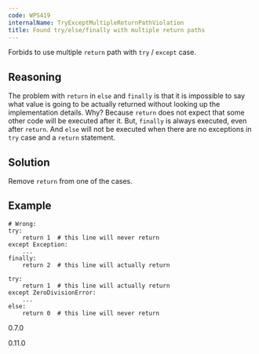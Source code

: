 ```yaml
---
code: WPS419
internalName: TryExceptMultipleReturnPathViolation
title: Found try/else/finally with multiple return paths
---
```


Forbids to use multiple `return` path with `try` / `except` case.

## Reasoning
The problem with `return` in `else` and `finally` is that it is
impossible to say what value is going to be actually returned
without looking up the implementation details. Why? Because `return`
does not expect that some other code will be executed after it. But,
`finally` is always executed, even after `return`. And `else` will
not be executed when there are no exceptions in `try` case and a
`return` statement.

## Solution
Remove `return` from one of the cases.

## Example

    # Wrong:
    try:
        return 1  # this line will never return
    except Exception:
        ...
    finally:
        return 2  # this line will actually return
    
    try:
        return 1  # this line will actually return
    except ZeroDivisionError:
        ...
    else:
        return 0  # this line will never return

<div class="versionadded">

0.7.0

</div>

<div class="versionchanged">

0.11.0

</div>